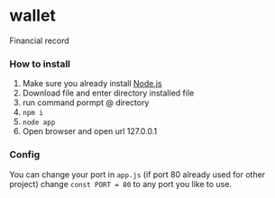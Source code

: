 # wallet

Financial record

### How to install

1. Make sure you already install [Node.js](https://nodejs.org/en/download/)
2. Download file and enter directory installed file 
3. run command pormpt @ directory
4. `npm i`
5. `node app`
6. Open browser and open url 127.0.0.1

### Config

You can change your port in `app.js` (if port 80 already used for other project) change `const PORT = 80` to any port you like to use.
